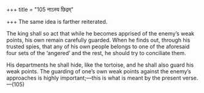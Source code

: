 +++
title = "105 नाऽस्य छिद्रम्"

+++
The same idea is farther reiterated.

The king shall so act that while he becomes apprised of the enemy’s weak
points, his own remain carefully guarded. When he finds out, through his
trusted spies, that any of his own people belongs to one of the
aforesaid four sets of the ‘angered’ and the rest, he should try to
conciliate them.

His departments he shall hide, like the tortoise, and he shall also
guard his weak points. The guarding of one’s own weak points against the
enemy’s approaches is highly important;—this is what is meant by the
present verse.—(105)



